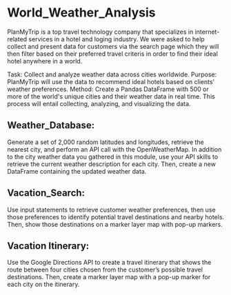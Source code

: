 # World_Weather_Analysis
PlanMyTrip is a top travel technology company that specializes in internet-related services in a hotel and loging industry. We were asked to help collect and present data for customers via the search page which they will then filter based on their preferred travel criteris in order to find their ideal hotel anywhere in a world.

Task: Collect and analyze weather data across cities worldwide.
Purpose: PlanMyTrip will use the data to recommend ideal hotels based on clients' weather preferences.
Method: Create a Pandas DataFrame with 500 or more of the world's unique cities and their weather data in real time. This process will entail collecting, analyzing, and visualizing the data.

## Weather_Database:
Generate a set of 2,000 random latitudes and longitudes, retrieve the nearest city, and perform an API call with the OpenWeatherMap. In addition to the city weather data you gathered in this module, use your API skills to retrieve the current weather description for each city. Then, create a new DataFrame containing the updated weather data.

## Vacation_Search:
Use input statements to retrieve customer weather preferences, then use those preferences to identify potential travel destinations and nearby hotels. Then, show those destinations on a marker layer map with pop-up markers.

## Vacation Itinerary:
Use the Google Directions API to create a travel itinerary that shows the route between four cities chosen from the customer’s possible travel destinations. Then, create a marker layer map with a pop-up marker for each city on the itinerary.

